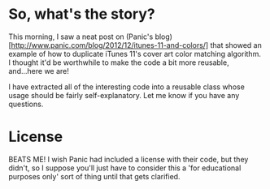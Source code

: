 So, what's the story?
===

This morning, I saw a neat post on (Panic's blog)[http://www.panic.com/blog/2012/12/itunes-11-and-colors/] that showed an example of how to duplicate iTunes 11's cover art color matching algorithm. I thought it'd be worthwhile to make the code a bit more reusable, and...here we are!

I have extracted all of the interesting code into a reusable class whose usage should be fairly self-explanatory. Let me know if you have any questions.

License
===

BEATS ME! I wish Panic had included a license with their code, but they didn't, so I suppose you'll just have to consider this a 'for educational purposes only' sort of thing until that gets clarified.